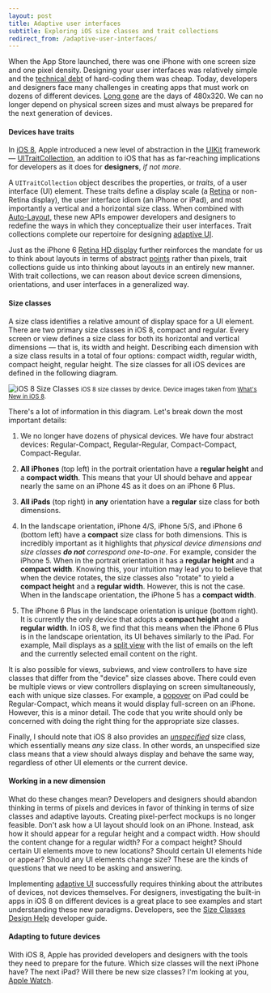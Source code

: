```yaml
---
layout: post
title: Adaptive user interfaces
subtitle: Exploring iOS size classes and trait collections
redirect_from: /adaptive-user-interfaces/
---
```


When the App Store launched, there was one iPhone with one screen size and one pixel density. Designing your user interfaces was relatively simple and the [technical debt](http://martinfowler.com/bliki/TechnicalDebt.html) of hard-coding them was cheap. Today, developers and designers face many challenges in creating apps that must work on dozens of different devices. [Long gone](https://www.apple.com/iphone/compare/) are the days of 480x320. We can no longer depend on physical screen sizes and must always be prepared for the next generation of devices.

<!--excerpt-->

#### Devices have traits

In [iOS 8](https://developer.apple.com/library/ios/releasenotes/General/WhatsNewIniOS/Articles/iOS8.html), Apple introduced a new level of abstraction in the [UIKit](https://developer.apple.com/library/ios/documentation/UIKit/Reference/UIKit_Framework/index.html#//apple_ref/doc/uid/TP40006955) framework &mdash; [UITraitCollection](https://developer.apple.com/library/ios/documentation/UIKit/Reference/UITraitSet_ClassReference/index.html#//apple_ref/occ/cl/UITraitCollection), an addition to iOS that has as far-reaching implications for developers as it does for **designers**, *if not more*.

A `UITraitCollection` object describes the properties, or *traits*, of a user interface (UI) element. These traits define a display scale (a [Retina](http://en.wikipedia.org/wiki/Retina_Display) or non-Retina display), the user interface idiom (an iPhone or iPad), and most importantly a vertical and a horizontal size class. When combined with [Auto-Layout](https://developer.apple.com/library/IOs/documentation/UserExperience/Conceptual/AutolayoutPG/Introduction/Introduction.html), these new APIs empower developers and designers to redefine the ways in which they conceptualize their user interfaces. Trait collections complete our repertoire for designing [adaptive UI](https://developer.apple.com/LIBRARY/IOS/documentation/UserExperience/Conceptual/MobileHIG/LayoutandAppearance.html#//apple_ref/doc/uid/TP40006556-CH54-SW1).

Just as the iPhone 6 [Retina HD display](https://www.apple.com/iphone-6/display/) further reinforces the mandate for us to think about layouts in terms of abstract [points](http://www.paintcodeapp.com/news/iphone-6-screens-demystified) rather than pixels, trait collections guide us into thinking about layouts in an entirely new manner. With trait collections, we can reason about device screen dimensions, orientations, and user interfaces in a generalized way.

#### Size classes

A size class identifies a relative amount of display space for a UI element. There are two primary size classes in iOS 8, compact and regular. Every screen or view defines a size class for both its horizontal and vertical dimensions &mdash; that is, its width and height. Describing each dimension with a size class results in a total of four options: compact width, regular width, compact height, regular height. The size classes for all iOS devices are defined in the following diagram.

<img class="img-thumbnail img-responsive center" src="{{ site.img_url }}/size_classes.png" title="iOS 8 Size Classes" alt="iOS 8 Size Classes"/>
<small class="text-muted center">iOS 8 size classes by device. Device images taken from <a href="https://developer.apple.com/library/ios/releasenotes/General/WhatsNewIniOS/Articles/iOS8.html">What's New in iOS 8</a>.</small>

There's a lot of information in this diagram. Let's break down the most important details:

1. We no longer have dozens of physical devices. We have four abstract devices: Regular-Compact, Regular-Regular, Compact-Compact, Compact-Regular.

2. **All iPhones** (top left) in the portrait orientation have a **regular height** and a **compact width**. This means that your UI should behave and appear nearly the same on an iPhone 4S as it does on an iPhone 6 Plus.

3. **All iPads** (top right) in **any** orientation have a **regular** size class for both dimensions.

4. In the landscape orientation, iPhone 4/S, iPhone 5/S, and iPhone 6 (bottom left) have a **compact** size class for both dimensions. This is incredibly important as it highlights that *physical device dimensions and size classes __do not__ correspond one-to-one*. For example, consider the iPhone 5. When in the portrait orientation it has a **regular height** and a **compact width**. Knowing this, your intuition may lead you to believe that when the device rotates, the size classes also "rotate" to yield a **compact height** and a **regular width**. However, this is not the case. When in the landscape orientation, the iPhone 5 has a **compact width**.

5. The iPhone 6 Plus in the landscape orientation is unique (bottom right). It is currently the only device that adopts a **compact height** and a **regular width**. In iOS 8, we find that this means when the iPhone 6 Plus is in the landscape orientation, its UI behaves similarly to the iPad. For example, Mail displays as a [split view](https://developer.apple.com/library/ios/documentation/userexperience/conceptual/mobilehig/Art/split_view_2x.png) with the list of emails on the left and the currently selected email content on the right.

It is also possible for views, subviews, and view controllers to have size classes that differ from the "device" size classes above. There could even be multiple views or view controllers displaying on screen simultaneously, each with unique size classes. For example, a [popover](https://developer.apple.com/LIBRARY/IOS/documentation/UserExperience/Conceptual/MobileHIG/Art/popover_2x.png) on iPad could be Regular-Compact, which means it would display full-screen on an iPhone. However, this is a minor detail. The code that you write should only be concerned with doing the right thing for the appropriate size classes.

Finally, I should note that iOS 8 also provides an [*unspecified*](https://developer.apple.com/library/ios/documentation/UIKit/Reference/UIKitDataTypesReference/index.html#//apple_ref/swift/enum/UIUserInterfaceSizeClass) size class, which essentially means *any* size class. In other words, an unspecified size class means that a view should always display and behave the same way, regardless of other UI elements or the current device.

#### Working in a new dimension

What do these changes mean? Developers and designers should abandon thinking in terms of pixels and devices in favor of thinking in terms of size classes and adaptive layouts. Creating pixel-perfect mockups is no longer feasible. Don't ask how a UI layout should look on an iPhone. Instead, ask how it should appear for a regular height and a compact width. How should the content change for a regular width? For a compact height? Should certain UI elements move to new locations? Should certain UI elements hide or appear? Should any UI elements change size? These are the kinds of questions that we need to be asking and answering.

Implementing [adaptive UI](https://developer.apple.com/LIBRARY/IOS/documentation/UserExperience/Conceptual/MobileHIG/LayoutandAppearance.html#//apple_ref/doc/uid/TP40006556-CH54-SW1) successfully requires thinking about the attributes of devices, not devices themselves. For designers, investigating the built-in apps in iOS 8 on different devices is a great place to see examples and start understanding these new paradigms. Developers, see the [Size Classes Design Help](https://developer.apple.com/library/ios/recipes/xcode_help-IB_adaptive_sizes/_index.html#//apple_ref/doc/uid/TP40014436) developer guide.

#### Adapting to future devices

With iOS 8, Apple has provided developers and designers with the tools they need to prepare for the future. Which size classes will the next iPhone have? The next iPad? Will there be new size classes? I'm looking at you, [Apple Watch](http://www.apple.com/watch/).
